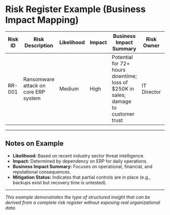#  Risk Register Example (Business Impact Mapping)

| Risk ID | Risk Description | Likelihood | Impact | Business Impact Summary | Risk Owner | Mitigation Status |
|---------|------------------|------------|--------|-------------------------|------------|-------------------|
| RR-001  | Ransomware attack on core ERP system | Medium | High | Potential for 72+ hours downtime; loss of $250K in sales; damage to customer trust | IT Director | In Progress |

---

## Notes on Example
- **Likelihood:** Based on recent industry sector threat intelligence.
- **Impact:** Determined by dependency on ERP for daily operations.
- **Business Impact Summary:** Focuses on operational, financial, and reputational consequences.
- **Mitigation Status:** Indicates that partial controls are in place (e.g., backups exist but recovery time is untested).

---

*This example demonstrates the type of structured insight that can be derived from a complete risk register without exposing real organizational data.*
